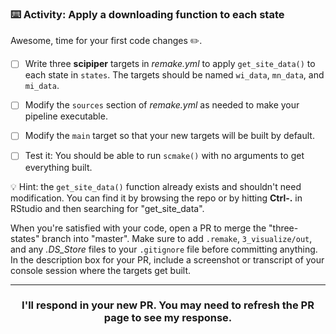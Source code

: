 ### :keyboard: Activity: Apply a downloading function to each state

Awesome, time for your first code changes :pencil2:.

- [ ] Write three **scipiper** targets in *remake.yml* to apply `get_site_data()` to each state in `states`. The targets should be named `wi_data`, `mn_data`, and `mi_data`.

- [ ] Modify the `sources` section of *remake.yml* as needed to make your pipeline executable.

- [ ] Modify the `main` target so that your new targets will be built by default.

- [ ] Test it: You should be able to run `scmake()` with no arguments to get everything built.

:bulb: Hint: the `get_site_data()` function already exists and shouldn't need modification. You can find it by browsing the repo or by hitting **Ctrl-.** in RStudio and then searching for "get_site_data".

When you're satisfied with your code, open a PR to merge the "three-states" branch into "master". Make sure to add `.remake`, `3_visualize/out`, and any *.DS_Store* files to your `.gitignore` file before committing anything. In the description box for your PR, include a screenshot or transcript of your console session where the targets get built.

<hr><h3 align="center">I'll respond in your new PR. You may need to refresh the PR page to see my response.</h3>
